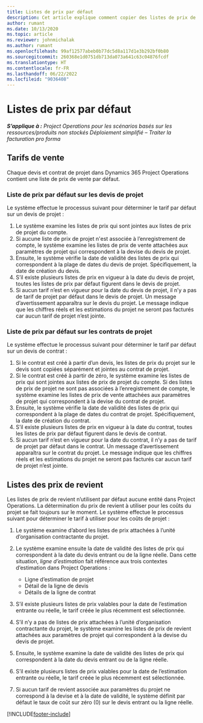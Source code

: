 ```yaml
---
title: Listes de prix par défaut
description: Cet article explique comment copier des listes de prix de revient et de ventes par défaut dans Project Operations.
author: rumant
ms.date: 10/13/2020
ms.topic: article
ms.reviewer: johnmichalak
ms.author: rumant
ms.openlocfilehash: 99af12577abeb0b77dc5d8a117d1e3b292bf0b80
ms.sourcegitcommit: 260368e1d0751db713da073a641c63c04876fcdf
ms.translationtype: HT
ms.contentlocale: fr-FR
ms.lasthandoff: 06/22/2022
ms.locfileid: "9036408"
---
```

# <a name="default-price-lists"></a>Listes de prix par défaut

_**S’applique à :** Project Operations pour les scénarios basés sur les ressources/produits non stockés Déploiement simplifié – Traiter la facturation pro forma_

## <a name="sales-price-lists"></a>Tarifs de vente

Chaque devis et contrat de projet dans Dynamics 365 Project Operations contient une liste de prix de vente par défaut. 

### <a name="price-list-default-on-project-quotes"></a>Liste de prix par défaut sur les devis de projet
Le système effectue le processus suivant pour déterminer le tarif par défaut sur un devis de projet :

1. Le système examine les listes de prix qui sont jointes aux listes de prix de projet du compte. 
2. Si aucune liste de prix de projet n'est associée à l’enregistrement de compte, le système examine les listes de prix de vente attachées aux paramètres de projet qui correspondent à la devise du devis de projet.
3. Ensuite, le système vérifie la date de validité des listes de prix qui correspondent à la plage de dates du devis de projet. Spécifiquement, la date de création du devis.
4. S’il existe plusieurs listes de prix en vigueur à la date du devis de projet, toutes les listes de prix par défaut figurent dans le devis de projet.
5. Si aucun tarif n’est en vigueur pour la date du devis de projet, il n’y a pas de tarif de projet par défaut dans le devis de projet. Un message d’avertissement apparaîtra sur le devis du projet. Le message indique que les chiffres réels et les estimations du projet ne seront pas facturés car aucun tarif de projet n’est jointe.

### <a name="price-list-default-on-project-contracts"></a>Liste de prix par défaut sur les contrats de projet 
Le système effectue le processus suivant pour déterminer le tarif par défaut sur un devis de contrat :

1. Si le contrat est créé à partir d’un devis, les listes de prix du projet sur le devis sont copiées séparément et jointes au contrat de projet.
2. Si le contrat est créé à partir de zéro, le système examine les listes de prix qui sont jointes aux listes de prix de projet du compte. Si des listes de prix de projet ne sont pas associées à l’enregistrement de compte, le système examine les listes de prix de vente attachées aux paramètres de projet qui correspondent à la devise du contrat de projet.
4. Ensuite, le système vérifie la date de validité des listes de prix qui correspondent à la plage de dates du contrat de projet. Spécifiquement, la date de création du contrat.
5. S’il existe plusieurs listes de prix en vigueur à la date du contrat, toutes les listes de prix par défaut figurent dans le devis de contrat.
6. Si aucun tarif n’est en vigueur pour la date du contrat, il n’y a pas de tarif de projet par défaut dans le contrat. Un message d’avertissement apparaîtra sur le contrat du projet. Le message indique que les chiffres réels et les estimations du projet ne seront pas facturés car aucun tarif de projet n’est jointe.

## <a name="cost-price-lists"></a>Listes des prix de revient

Les listes de prix de revient n’utilisent par défaut aucune entité dans Project Operations. La détermination du prix de revient à utiliser pour les coûts du projet se fait toujours sur le moment. Le système effectue le processus suivant pour déterminer le tarif à utiliser pour les coûts de projet :

1. Le système examine d’abord les listes de prix attachées à l’unité d’organisation contractante du projet.
2. Le système examine ensuite la date de validité des listes de prix qui correspondent à la date du devis entrant ou de la ligne réelle. Dans cette situation, *ligne d’estimation* fait référence aux trois contextes d’estimation dans Project Operations :

    - Ligne d’estimation de projet
    - Détail de la ligne de devis
    - Détails de la ligne de contrat
  
3. S’il existe plusieurs listes de prix valables pour la date de l’estimation entrante ou réelle, le tarif créée le plus récemment est sélectionnée.
4. S’il n’y a pas de listes de prix attachées à l’unité d’organisation contractante du projet, le système examine les listes de prix de revient attachées aux paramètres de projet qui correspondent à la devise du devis de projet.
5. Ensuite, le système examine la date de validité des listes de prix qui correspondent à la date du devis entrant ou de la ligne réelle. 
6. S’il existe plusieurs listes de prix valables pour la date de l’estimation entrante ou réelle, le tarif créée le plus récemment est sélectionnée.
7. Si aucun tarif de revient associée aux paramètres du projet ne correspond à la devise et à la date de validité, le système définit par défaut le taux de coût sur zéro (0) sur le devis entrant ou la ligne réelle.


[!INCLUDE[footer-include](../includes/footer-banner.md)]
